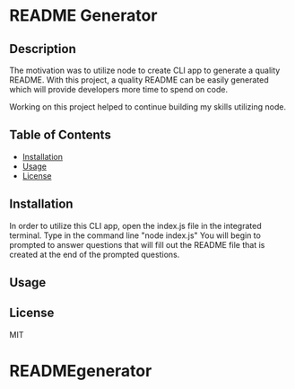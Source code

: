 

  # README Generator

## Description
The motivation was to utilize node to create CLI app to generate a quality README.
With this project, a quality README can be easily generated which will provide developers more time to spend on code.

Working on this project helped to continue building my skills utilizing node.


## Table of Contents

- [Installation](#installation)
- [Usage](#usage)
- [License](#license)

## Installation
In order to utilize this CLI app, open the index.js file in the integrated terminal. Type in the command line "node index.js" You will begin to prompted to answer questions that will fill out  the README file that is created at the end of the prompted questions.

## Usage


## License
MIT
# READMEgenerator
